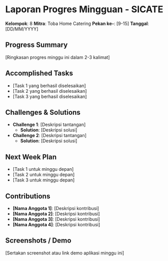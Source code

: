 # Laporan Progres Mingguan - SICATE
**Kelompok**: 8
**Mitra**: Toba Home Catering
**Pekan ke-**: [9-15]
**Tanggal**: [DD/MM/YYYY]

## Progress Summary
[Ringkasan progres minggu ini dalam 2-3 kalimat]

## Accomplished Tasks
- [Task 1 yang berhasil diselesaikan]
- [Task 2 yang berhasil diselesaikan]
- [Task 3 yang berhasil diselesaikan]

## Challenges & Solutions
- **Challenge 1**: [Deskripsi tantangan]
  - **Solution**: [Deskripsi solusi]
- **Challenge 2**: [Deskripsi tantangan]
  - **Solution**: [Deskripsi solusi]

## Next Week Plan
- [Task 1 untuk minggu depan]
- [Task 2 untuk minggu depan]
- [Task 3 untuk minggu depan]

## Contributions
- **[Nama Anggota 1]**: [Deskripsi kontribusi]
- **[Nama Anggota 2]**: [Deskripsi kontribusi]
- **[Nama Anggota 3]**: [Deskripsi kontribusi]
- **[Nama Anggota 4]**: [Deskripsi kontribusi]

## Screenshots / Demo
[Sertakan screenshot atau link demo aplikasi minggu ini]